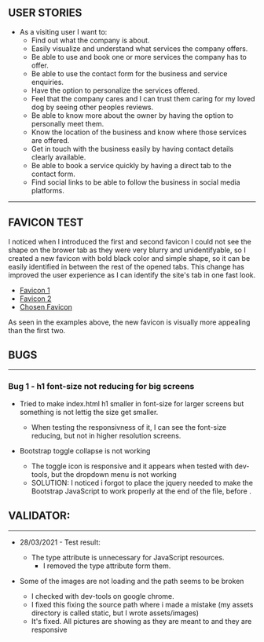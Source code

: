 ## USER STORIES

- As a visiting user I want to:
    - Find out what the company is about.
    - Easily visualize and understand what services the company offers.
    - Be able to use and book one or more services the company has to offer.
    - Be able to use the contact form for the business and service enquiries.
    - Have the option to personalize the services offered.
    - Feel that the company cares and I can trust them caring for my loved dog by seeing other peoples reviews.
    - Be able to know more about the owner by having the option to personally meet them.
    - Know the location of the business and know where those services are offered.
    - Get in touch with the business easily by having contact details clearly available.
    - Be able to book a service quickly by having a direct tab to the contact form.
    - Find social links to be able to follow the business in social media platforms.

---

## FAVICON TEST

I noticed when I introduced the first and second favicon I could not see the shape on the brower tab as they were very
blurry and unidentifyable, so I created a new favicon with bold black color and simple shape, so it can be easily identified 
in between the rest of the opened tabs. This change has improved the user experience as I can identify the site's tab in one
fast look.

- [Favicon 1](docs/favicon_test/test-favicon1.png)
- [Favicon 2](docs/favicon_test/test-favicon2.png)
- [Chosen Favicon](docs/favicon_test/test-favicon3.png)

As seen in the examples above, the new favicon is visually more appealing than the first two.

## BUGS

---

### Bug 1 - h1 font-size not reducing for big screens
- Tried to make index.html h1 smaller in font-size for larger screens
but something is not lettig the size get smaller.
    - When testing the responsivness of it, I can see the font-size
    reducing, but not in higher resolution screens.

- Bootstrap toggle collapse is not working
    - The toggle icon is responsive and it appears when tested with dev-
    tools, but the dropdown menu is not working
    - SOLUTION: I noticed i forgot to place the jquery needed to make the Bootstrap
    JavaScript to work properly at the end of the file, before </body>.



## VALIDATOR:

---

- 28/03/2021 - Test result:
    - The type attribute is unnecessary for JavaScript resources.
        - I removed the type attribute form them.


- Some of the images are not loading and the path seems to be broken
    - I checked with dev-tools on google chrome. 
    - I fixed this fixing the source path where i made a mistake (my assets 
    directory is called static, but I wrote assets/images)
    - It's fixed. All pictures are showing as they are meant to and they are responsive